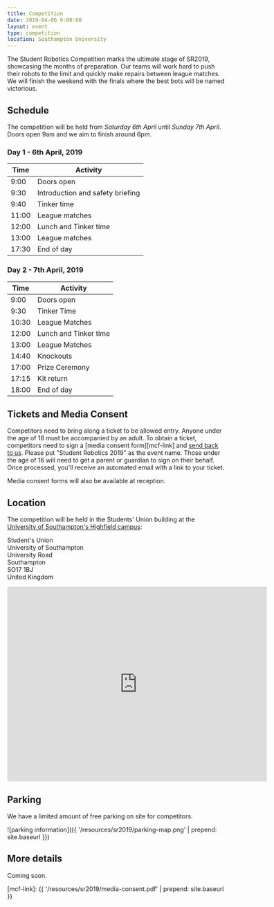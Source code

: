 ```yaml
---
title: Competition
date: 2019-04-06 9:00:00
layout: event
type: competition
location: Southampton University
---
```


The Student Robotics Competition marks the ultimate stage of SR2019, showcasing the months of preparation. Our teams will work hard to push their robots to the limit and quickly make repairs between league matches. We will finish the weekend with the finals where the best bots will be named victorious.

## Schedule

The competition will be held from *Saturday 6th April* until *Sunday 7th April*. Doors open 9am and we aim to finish around 6pm.

### Day 1 - 6th April, 2019


| Time  | Activity                         |
|-------|----------------------------------|
| 9:00  | Doors open                       |
| 9:30  | Introduction and safety briefing |
| 9:40  | Tinker time                      |
| 11:00 | League matches                   |
| 12:00 | Lunch and Tinker time            |
| 13:00 | League matches                   |
| 17:30 | End of day                       |

### Day 2 - 7th April, 2019

| Time  | Activity                |
|-------|-------------------------|
| 9:00  | Doors open              |
| 9:30  | Tinker Time             |
| 10:30 | League Matches          |
| 12:00 | Lunch and Tinker time   |
| 13:00 | League Matches          |
| 14:40 | Knockouts               |
| 17:00 | Prize Ceremony          |
| 17:15 | Kit return              |
| 18:00 | End of day              |

## Tickets and Media Consent

Competitors need to bring along a ticket to be allowed entry. Anyone under the age of 18 must be accompanied by an adult. To obtain a ticket, competitors need to sign a [media consent form][mcf-link] and [send back to us][teams-contact]. Please put "Student Robotics 2019" as the event name. Those under the age of 16 will need to get a parent or guardian to sign on their behalf. Once processed, you'll receive an automated email with a link to your ticket.

Media consent forms will also be available at reception.

## Location

The competition will be held in the Students' Union building at the [University of Southampton's Highfield campus][soton-campus-directions]:

Student's Union  
University of Southampton  
University Road  
Southampton  
SO17 1BJ  
United Kingdom  

<iframe src="https://www.google.com/maps/embed?pb=!1m18!1m12!1m3!1d2514.4224296392836!2d-1.399433684090786!3d50.934400360256014!2m3!1f0!2f0!3f0!3m2!1i1024!2i768!4f13.1!3m3!1m2!1s0x487473f7089148ab%3A0xaeeea75e9ec72c88!2sUniversity+of+Southampton+Students&#39;+Union+(SUSU)!5e0!3m2!1sen!2suk!4v1551272133022" width="600" height="450" frameborder="0" style="border:0" allowfullscreen></iframe>

## Parking

We have a limited amount of free parking on site for competitors.

![parking information]({{ '/resources/sr2019/parking-map.png' | prepend: site.baseurl }})

## More details

Coming soon.

[teams-contact]: mailto:teams@studentrobotics.org
[soton-campus-directions]: http://www.southampton.ac.uk/about/visit/getting-to-our-campuses.page
[mcf-link]: {{ '/resources/sr2019/media-consent.pdf' | prepend: site.baseurl }}
